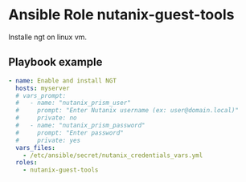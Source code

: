 # Ansible Role nutanix-guest-tools

Installe ngt on linux vm.

## Playbook example
```yml
- name: Enable and install NGT
  hosts: myserver
  # vars_prompt:
  #   - name: "nutanix_prism_user"
  #     prompt: "Enter Nutanix username (ex: user@domain.local)"
  #     private: no
  #   - name: "nutanix_prism_password"
  #     prompt: "Enter password"
  #     private: yes
  vars_files:
    - /etc/ansible/secret/nutanix_credentials_vars.yml
  roles:
    - nutanix-guest-tools
```
